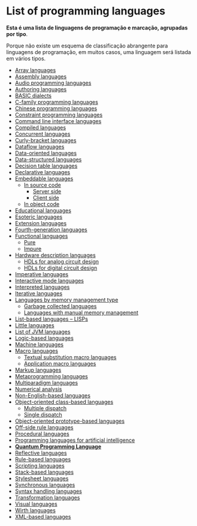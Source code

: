 # List of programming languages

**Esta é uma lista de linguagens de programação e marcação, agrupadas por tipo**.

Porque não existe um esquema de classificação abrangente para linguagens de programação, em muitos casos, uma linguagem será listada em vários tipos.

- [Array languages](Array-languages.md)
- [Assembly languages](Assembly-languages.md)
- [Audio programming languages](Audio-programming-languages.md)
- [Authoring languages](Authoring-languages.md)
- [BASIC dialects]()
- [C-family programming languages]()
- [Chinese programming languages]()
- [Constraint programming languages]()
- [Command line interface languages]()
- [Compiled languages]()
- [Concurrent languages]()
- [Curly-bracket languages]()
- [Dataflow languages]()
- [Data-oriented languages]()
- [Data-structured languages]()
- [Decision table languages]()
- [Declarative languages]()
- [Embeddable languages]()
    - [In source code]()
        - [Server side]()
        - [Client side]()
    - [In object code]()
- [Educational languages]()
- [Esoteric languages]()
- [Extension languages]()
- [Fourth-generation languages]()
- [Functional languages]()
    - [Pure]()
    - [Impure]()
- [Hardware description languages]()
    - [HDLs for analog circuit design]()
    - [HDLs for digital circuit design]()
- [Imperative languages]()
- [Interactive mode languages]()
- [Interpreted languages]()
- [Iterative languages]()
- [Languages by memory management type]()
    - [Garbage collected languages]()
    - [Languages with manual memory management]()
- [List-based languages – LISPs]()
- [Little languages]()
- [List of JVM languages]()
- [Logic-based languages]()
- [Machine languages]()
- [Macro languages]()
    - [Textual substitution macro languages]()
    - [Application macro languages]()
- [Markup languages]()
- [Metaprogramming languages]()
- [Multiparadigm languages]()
- [Numerical analysis]()
- [Non-English-based languages]()
- [Object-oriented class-based languages]()
    - [Multiple dispatch]()
    - [Single dispatch]()
- [Object-oriented prototype-based languages]()
- [Off-side rule languages]()
- [Procedural languages]()
- [Programming languages for artificial intelligence]()
- [**Quantum Programming Language**](Quantum-Programming-Language.md)
- [Reflective languages]()
- [Rule-based languages]()
- [Scripting languages]()
- [Stack-based languages]()
- [Stylesheet languages]()
- [Synchronous languages]()
- [Syntax handling languages]()
- [Transformation languages]()
- [Visual languages]()
- [Wirth languages]()
- [XML-based languages]()